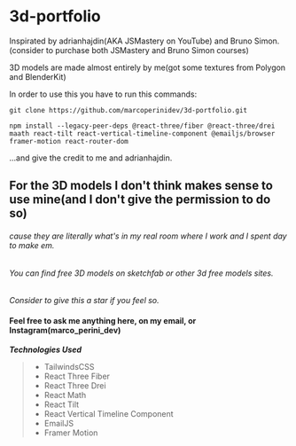 # 3d-portfolio

Inspirated by adrianhajdin(AKA JSMastery on YouTube) and Bruno Simon. (consider to purchase both JSMastery and Bruno Simon courses)

3D models are made almost entirely by me(got some textures from Polygon and BlenderKit)

In order to use this you have to run this commands:

```git clone https://github.com/marcoperinidev/3d-portfolio.git```

```npm install --legacy-peer-deps @react-three/fiber @react-three/drei maath react-tilt react-vertical-timeline-component @emailjs/browser framer-motion react-router-dom```

...and give the credit to me and adrianhajdin.

## For the 3D models I don't think makes sense to use mine(and I don't give the permission to do so)
###### cause they are literally what's in my real room where I work and I spent day to make em.
###### You can find free 3D models on sketchfab or other 3d free models sites.

*Consider to give this a star if you feel so.*

#### Feel free to ask me anything here, on my email, or Instagram(marco_perini_dev)



***Technologies Used***
> - TailwindsCSS
> - React Three Fiber
> - React Three Drei
> - React Math
> - React Tilt
> - React Vertical Timeline Component
> - EmailJS
> - Framer Motion
